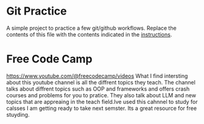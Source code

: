 # Git Practice
A simple project to practice a few git/github workflows.  Replace the contents of this file with the contents indicated in the [instructions](./instructions.md).

# Free Code Camp
https://www.youtube.com/@freecodecamp/videos
What I find intersting about this youtube channel is all the diffrent topics they teach.
The channel talks about diffrent topics such as OOP and frameworks and offers crash courses and problems
for you to pratice. They also talk about LLM and new topics that are appreaing in the teach field.Ive used this
cahnnel to study for calsses I am getting ready to take next semster. Its a great resource for free stuyding.